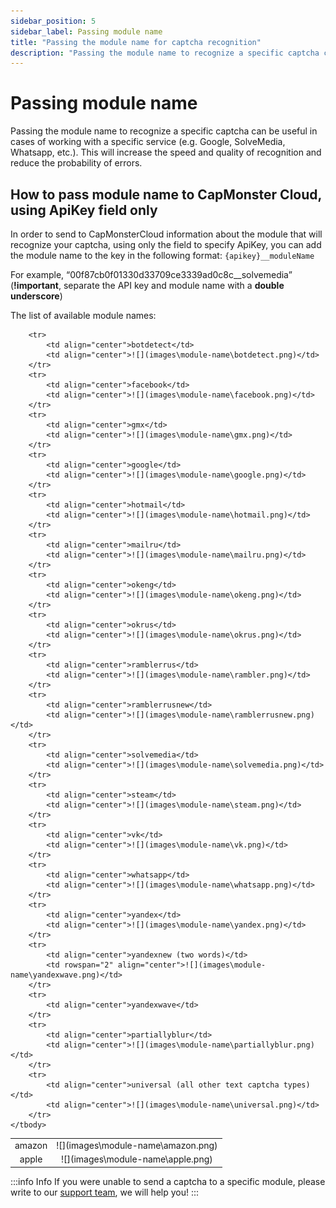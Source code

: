 ```yaml
---
sidebar_position: 5
sidebar_label: Passing module name
title: "Passing the module name for captcha recognition"
description: "Passing the module name to recognize a specific captcha can be useful in cases of working with a specific service (e.g. Google, SolveMedia, Whatsapp, etc.).  This will increase the speed and quality of recognition and reduce the probability of errors." 
---
```


# Passing module name

Passing the module name to recognize a specific captcha can be useful in cases of working with a specific service (e.g. Google, SolveMedia, Whatsapp, etc.).  This will increase the speed and quality of recognition and reduce the probability of errors. 

## How to pass module name to CapMonster Cloud, using ApiKey field only

In order to send to CapMonsterCloud information about the module that will recognize your captcha, using only the field to specify ApiKey, you can add the module name to the key in the following format: `{apikey}__moduleName`

For example, “00f87cb0f01330d33709ce3339ad0c8c__solvemedia” (**!important**, separate the API key and module name with a **double underscore**)

The list of available module names:
<table>
    <tbody>
        <tr>
            <td align="center">amazon</td>
            <td align="center">![](images\module-name\amazon.png)</td>
        </tr>
		<tr>
            <td align="center">apple</td>
			<td align="center">![](images\module-name\apple.png)</td>
        </tr>
        
        <tr>
            <td align="center">botdetect</td>
            <td align="center">![](images\module-name\botdetect.png)</td>
        </tr>
        <tr>
            <td align="center">facebook</td>
            <td align="center">![](images\module-name\facebook.png)</td>
        </tr>
        <tr>
            <td align="center">gmx</td>
            <td align="center">![](images\module-name\gmx.png)</td>
        </tr>
        <tr>
            <td align="center">google</td>
            <td align="center">![](images\module-name\google.png)</td>
        </tr>
        <tr>
            <td align="center">hotmail</td>
            <td align="center">![](images\module-name\hotmail.png)</td>
        </tr>
        <tr>
            <td align="center">mailru</td>
            <td align="center">![](images\module-name\mailru.png)</td>
        </tr>
		<tr>
            <td align="center">okeng</td>
            <td align="center">![](images\module-name\okeng.png)</td>
        </tr>
        <tr>
            <td align="center">okrus</td>
            <td align="center">![](images\module-name\okrus.png)</td>
        </tr>		
        <tr>
            <td align="center">ramblerrus</td>
            <td align="center">![](images\module-name\rambler.png)</td>
        </tr>
		<tr>
            <td align="center">ramblerrusnew</td>
            <td align="center">![](images\module-name\ramblerrusnew.png)</td>
        </tr>
        <tr>
            <td align="center">solvemedia</td>
            <td align="center">![](images\module-name\solvemedia.png)</td>
        </tr>
        <tr>
            <td align="center">steam</td>
            <td align="center">![](images\module-name\steam.png)</td>
        </tr>
        <tr>
            <td align="center">vk</td>
            <td align="center">![](images\module-name\vk.png)</td>
        </tr>
		<tr>
            <td align="center">whatsapp</td>
            <td align="center">![](images\module-name\whatsapp.png)</td>
        </tr>
        <tr>
            <td align="center">yandex</td>
            <td align="center">![](images\module-name\yandex.png)</td>
        </tr>
        <tr>
            <td align="center">yandexnew (two words)</td>
			<td rowspan="2" align="center">![](images\module-name\yandexwave.png)</td>
        </tr>
        <tr>
            <td align="center">yandexwave</td>
        </tr>
		<tr>
            <td align="center">partiallyblur</td>
			<td align="center">![](images\module-name\partiallyblur.png)</td>
        </tr>		
        <tr>
            <td align="center">universal (all other text captcha types)</td>
            <td align="center">![](images\module-name\universal.png)</td>
        </tr>
    </tbody>
</table>

:::info Info
If you were unable to send a captcha to a specific module, please write to our [support team](https://helpdesk.zennolab.com/conversation/new), we will help you!
:::